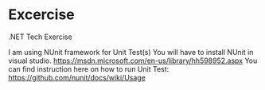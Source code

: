 # Excercise
.NET Tech Exercise

I am using NUnit framework for Unit Test(s)
You will have to install NUnit in visual studio. https://msdn.microsoft.com/en-us/library/hh598952.aspx
You can find instruction here on how to run Unit Test: https://github.com/nunit/docs/wiki/Usage
